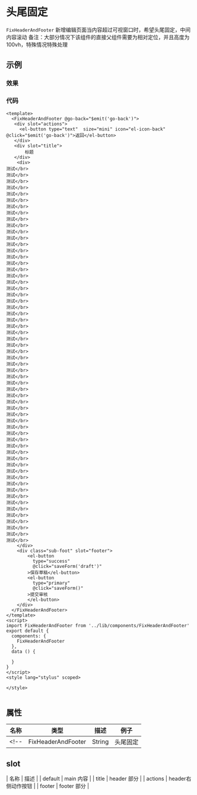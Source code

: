 # 头尾固定
`FixHeaderAndFooter`
新增编辑页面当内容超过可视窗口时，希望头尾固定，中间内容滚动
备注：大部分情况下该组件的直接父组件需要为相对定位，并且高度为100vh，特殊情况特殊处理

## 示例
### 效果

<Demo>
  <FixHeaderAndFooterDemo/>
</Demo>

### 代码
```vue
<template>
  <FixHeaderAndFooter @go-back="$emit('go-back')">
   <div slot="actions">
     <el-button type="text"  size="mini" icon="el-icon-back" @click="$emit('go-back')">返回</el-button>
   </div>
   <div slot="title">
       标题
   </div>
    <div>
测试</br>
测试</br>
测试</br>
测试</br>
测试</br>
测试</br>
测试</br>
测试</br>
测试</br>
测试</br>
测试</br>
测试</br>
测试</br>
测试</br>
测试</br>
测试</br>
测试</br>
测试</br>
测试</br>
测试</br>
测试</br>
测试</br>
测试</br>
测试</br>
测试</br>
测试</br>
测试</br>
测试</br>
测试</br>
测试</br>
测试</br>
测试</br>
测试</br>
测试</br>
测试</br>
测试</br>
测试</br>
测试</br>
测试</br>
测试</br>
测试</br>
测试</br>
测试</br>
测试</br>
测试</br>
测试</br>
测试</br>
测试</br>
测试</br>
测试</br>
测试</br>
测试</br>
测试</br>
测试</br>
测试</br>
测试</br>
测试</br>
测试</br>
测试</br>
测试</br>
    </div>
    <div class="sub-foot" slot="footer">
        <el-button
          type="success"
          @click="saveForm('draft')"
        >保存草稿</el-button>
        <el-button
          type="primary"
          @click="saveForm()"
        >提交审核
        </el-button>
    </div>
  </FixHeaderAndFooter>
</template>
<script>
import FixHeaderAndFooter from '../lib/components/FixHeaderAndFooter'
export default {
  components: {
    FixHeaderAndFooter
  },
  data () {

  }
}
</script>
<style lang="stylus" scoped>

</style>


```

## 属性
| 名称 | 类型 | 描述 | 例子 |
| ---- | ---- | ---- | ---- |
<!-- | FixHeaderAndFooter | String | 头尾固定 |见上面例子 | -->
## slot
| 名称 | 描述 |
| default | main 内容 |
| title | header 部分 |
| actions | header右侧动作按钮 |
| footer | footer 部分 |
<Comment />
